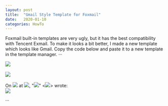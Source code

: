 ```yaml
---
layout: post
title:  "Gmail Style Template for Foxmail"
date:   2020-01-10
categories: HowTo
---
```


Foxmail built-in templates are very ugly, but it has the best compatibility with Tencent Exmail.
To make it looks a bit better, I made a new template which looks like Gmail. Copy the code below and paste it to a new template in the template manager.
···
<style class="fox_global_style">div.fox_html_content { font-size: 12pt; font-family: 'Segoe UI'; color: rgb(0, 0, 0); line-height: 1.5; }</style> <img src="C:\Users\jacky\AppData\Roaming\Foxmail7\Temp-13644-20200110132245\Attach/_FoxCURSOR(01-10(01-10-13-59-22).gif"><div><br></div><div><img id="_FoxFROMNAME" src="C:\Users\jacky\AppData\Roaming\Foxmail7\Temp-13644-20200110132245\Attach/_FoxFROMNAME(01-(01-10-13-59-22).gif"></div><div><br></div><div>On <img id="_FoxODATE" src="C:\Users\jacky\AppData\Roaming\Foxmail7\Temp-13644-20200110132245\Attach/_FoxODATE(01-10-(01-10-13-59-22).gif" style="font-size: 12pt; line-height: 1.5; background-color: transparent;"> at <img id="_FoxOTIME" src="C:\Users\jacky\AppData\Roaming\Foxmail7\Temp-13644-20200110132245\Attach/_FoxOTIME(01-10-(01-10-13-59-22).gif" style="font-size: 12pt; line-height: 1.5; background-color: transparent;">, "<img id="_FoxOFROMNAME" src="C:\Users\jacky\AppData\Roaming\Foxmail7\Temp-13644-20200110132245\Attach/_FoxOFROMNAME(01(01-10-13-59-22).gif" style="font-size: 12pt; line-height: 1.5; background-color: transparent;">" <<img id="_FoxOFROMADDR" src="C:\Users\jacky\AppData\Roaming\Foxmail7\Temp-13644-20200110132245\Attach/_FoxOFROMADDR(01(01-10-13-59-22).gif" style="font-size: 12pt; line-height: 1.5; background-color: transparent;">> wrote:</div><div><img id="_FoxQUOTES" src="C:\Users\jacky\AppData\Roaming\Foxmail7\Temp-13644-20200110132245\Attach/_FoxQUOTES(01-10(01-10-13-59-22).gif"></div>
···
